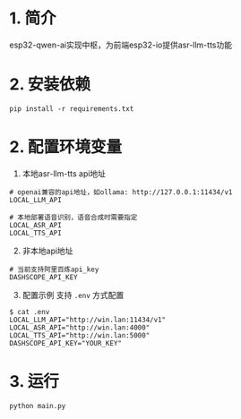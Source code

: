 # 1. 简介
esp32-qwen-ai实现中枢，为前端esp32-io提供asr-llm-tts功能

# 2. 安装依赖
```
pip install -r requirements.txt
```

# 2. 配置环境变量
1. 本地asr-llm-tts api地址
```
# openai兼容的api地址，如ollama: http://127.0.0.1:11434/v1
LOCAL_LLM_API

# 本地部署语音识别，语音合成时需要指定
LOCAL_ASR_API
LOCAL_TTS_API
```

2. 非本地api地址
```
# 当前支持阿里百炼api_key
DASHSCOPE_API_KEY
```

3. 配置示例
支持 `.env` 方式配置
```
$ cat .env
LOCAL_LLM_API="http://win.lan:11434/v1"
LOCAL_ASR_API="http://win.lan:4000"
LOCAL_TTS_API="http://win.lan:5000"
DASHSCOPE_API_KEY="YOUR_KEY"
```

# 3. 运行
```
python main.py
```